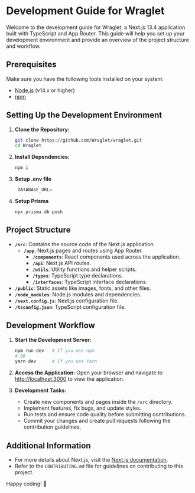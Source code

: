 # Development Guide for Wraglet

Welcome to the development guide for Wraglet, a Next.js 13.4 application built with TypeScript and App Router. This guide will help you set up your development environment and provide an overview of the project structure and workflow.

## Prerequisites

Make sure you have the following tools installed on your system:

- [Node.js](https://nodejs.org/) (v14.x or higher)
- [npm](https://www.npmjs.com/)

## Setting Up the Development Environment

1. **Clone the Repository:**

   ```bash
   git clone https://github.com/Wraglet/wraglet.git
   cd Wraglet
   ```

2. **Install Dependencies:**

   ```bash
   npm i
   ```

3. **Setup .env file**

   ```js
    DATABASE_URL=
   ```

4. **Setup Prisma**
   ```shell
   npx prisma db push
   ```

## Project Structure

- **`/src`**: Contains the source code of the Next.js application.
  - **`/app`**: Next.js pages and routes using App Router.
    - **`/components`**: React components used across the application.
    - **`/api`**: Next.js API routes.
    - **`/utils`**: Utility functions and helper scripts.
    - **`/types`**: TypeScript type declarations.
    - **`/interfaces`**: TypeScript interface declarations.
- **`/public`**: Static assets like images, fonts, and other files.
- **`/node_modules`**: Node.js modules and dependencies.
- **`/next.config.js`**: Next.js configuration file.
- **`/tsconfig.json`**: TypeScript configuration file.

## Development Workflow

1. **Start the Development Server:**

   ```bash
   npm run dev   # If you use npm
   # OR
   yarn dev      # If you use Yarn
   ```

2. **Access the Application:**
   Open your browser and navigate to [http://localhost:3000](http://localhost:3000) to view the application.

3. **Development Tasks:**
   - Create new components and pages inside the `/src` directory.
   - Implement features, fix bugs, and update styles.
   - Run tests and ensure code quality before submitting contributions.
   - Commit your changes and create pull requests following the contribution guidelines.

## Additional Information

- For more details about Next.js, visit the [Next.js documentation](https://nextjs.org/docs).
- Refer to the `CONTRIBUTING.md` file for guidelines on contributing to this project.

Happy coding! 🚀
